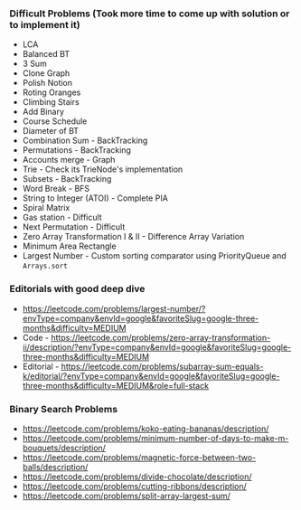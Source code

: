 ### Difficult Problems (Took more time to come up with solution or to implement it)

* LCA
* Balanced BT
* 3 Sum
* Clone Graph
* Polish Notion
* Roting Oranges
* Climbing Stairs
* Add Binary
* Course Schedule
* Diameter of BT
* Combination Sum - BackTracking
* Permutations - BackTracking
* Accounts merge - Graph
* Trie - Check its TrieNode's implementation
* Subsets - BackTracking
* Word Break - BFS
* String to Integer (ATOI) - Complete PIA
* Spiral Matrix
* Gas station - Difficult
* Next Permutation - Difficult
* Zero Array Transformation I & II - Difference Array Variation
* Minimum Area Rectangle
* Largest Number - Custom sorting comparator using PriorityQueue and ```Arrays.sort```

### Editorials with good deep dive
* https://leetcode.com/problems/largest-number/?envType=company&envId=google&favoriteSlug=google-three-months&difficulty=MEDIUM
* Code - https://leetcode.com/problems/zero-array-transformation-ii/description/?envType=company&envId=google&favoriteSlug=google-three-months&difficulty=MEDIUM
* Editorial - https://leetcode.com/problems/subarray-sum-equals-k/editorial/?envType=company&envId=google&favoriteSlug=google-three-months&difficulty=MEDIUM&role=full-stack

### Binary Search Problems 
* https://leetcode.com/problems/koko-eating-bananas/description/
* https://leetcode.com/problems/minimum-number-of-days-to-make-m-bouquets/description/
* https://leetcode.com/problems/magnetic-force-between-two-balls/description/
* https://leetcode.com/problems/divide-chocolate/description/
* https://leetcode.com/problems/cutting-ribbons/description/
* https://leetcode.com/problems/split-array-largest-sum/

